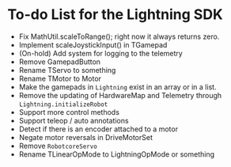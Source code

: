 # To-do List for the Lightning SDK

* Fix MathUtil.scaleToRange(); right now it always returns zero.
* Implement scaleJoystickInput() in TGamepad
* (On-hold) Add system for logging to the telemetry
* Remove GamepadButton
* Rename TServo to something
* Rename TMotor to Motor
* Make the gamepads in `Lightning` exist in an array or in a list.
* Remove the updating of HardwareMap and Telemetry through `Lightning.initializeRobot`
* Support more control methods
* Support teleop / auto annotations
* Detect if there is an encoder attached to a motor
* Negate motor reversals in DriveMotorSet
* Remove `RobotcoreServo`
* Rename TLinearOpMode to LightningOpMode or something